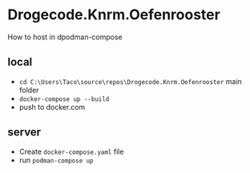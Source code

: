 # Drogecode.Knrm.Oefenrooster

How to host in dpodman-compose

## local

* `cd C:\Users\Taco\source\repos\Drogecode.Knrm.Oefenrooster` main folder
* `docker-compose up --build`
* push to docker.com

## server

* Create `docker-compose.yaml` file
* run `podman-compose up`
